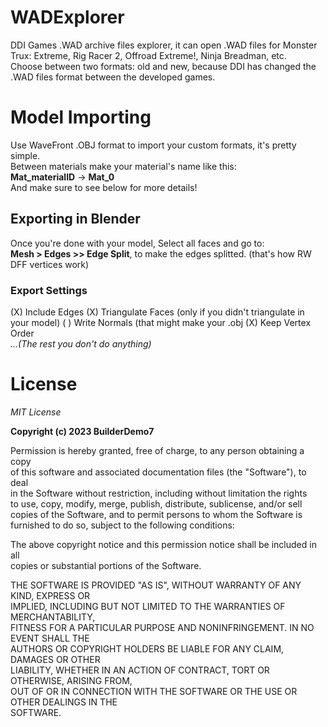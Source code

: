 # WADExplorer
DDI Games .WAD archive files explorer, it can open .WAD files for Monster Trux: Extreme, Rig Racer 2, Offroad Extreme!, Ninja Breadman, etc.                        
Choose between two formats: old and new, because DDI has changed the .WAD files format between the developed games.
# Model Importing
Use WaveFront .OBJ format to import your custom formats, it's pretty simple.              
Between materials make your material's name like this:                            
**Mat_materialID** -> **Mat_0**                      
And make sure to see below for more details!
## Exporting in Blender
Once you're done with your model, Select all faces and go to:               
**Mesh > Edges >> Edge Split**, 
to make the edges splitted. (that's how RW DFF vertices work)
### Export Settings
(X) Include Edges
(X) Triangulate Faces (only if you didn't triangulate in your model)
(  ) Write Normals (that might make your .obj
(X) Keep Vertex Order       
*...(The rest you don't do anything)*  
# License
*MIT License*                            

**Copyright (c) 2023 BuilderDemo7**                                                           

Permission is hereby granted, free of charge, to any person obtaining a copy                     
of this software and associated documentation files (the "Software"), to deal                         
in the Software without restriction, including without limitation the rights                        
to use, copy, modify, merge, publish, distribute, sublicense, and/or sell                             
copies of the Software, and to permit persons to whom the Software is                                 
furnished to do so, subject to the following conditions:                                      

The above copyright notice and this permission notice shall be included in all                      
copies or substantial portions of the Software.                                       

THE SOFTWARE IS PROVIDED "AS IS", WITHOUT WARRANTY OF ANY KIND, EXPRESS OR                                   
IMPLIED, INCLUDING BUT NOT LIMITED TO THE WARRANTIES OF MERCHANTABILITY,                              
FITNESS FOR A PARTICULAR PURPOSE AND NONINFRINGEMENT. IN NO EVENT SHALL THE                                  
AUTHORS OR COPYRIGHT HOLDERS BE LIABLE FOR ANY CLAIM, DAMAGES OR OTHER                               
LIABILITY, WHETHER IN AN ACTION OF CONTRACT, TORT OR OTHERWISE, ARISING FROM,                          
OUT OF OR IN CONNECTION WITH THE SOFTWARE OR THE USE OR OTHER DEALINGS IN THE                                 
SOFTWARE.                                      
